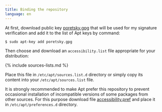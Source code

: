 ```yaml
---
title: Binding the repository
language: en
---
```


At first, download public key [poretsky.gpg](repo/poretsky.gpg) that
will be used for my signature verification and add it to the list of
Apt keys by command:

```bash
$ sudo apt-key add poretsky.gpg
```

Then choose and download an `accessibility.list` file appropriate for
your distribution:

{% include sources-lists.md %}

Place this file in `/etc/apt/sources.list.d` directory or simply copy
its content into your `/etc/apt/sources.list` file.

It is strongly recommended to make Apt prefer this repository to
prevent occasional installation of incompatible versions of some
packages from other sources. For this purpose download file
[accessibility.pref](files/accessibility.pref) and place it in
`/etc/apt/preferences.d` directory.
